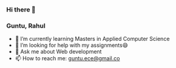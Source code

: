 ### Hi there 👋
### Guntu, Rahul
- 🌱 I’m currently learning Masters in Applied Computer Science
- 🤔 I’m looking for help with my assignments:smile:
- 💬 Ask me about Web development
- 📫 How to reach me: guntu.ece@gmail.co
